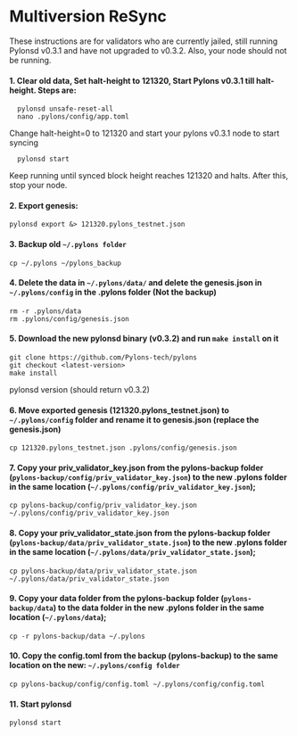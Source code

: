 # Multiversion ReSync

These instructions are for validators who are currently jailed, still running Pylonsd v0.3.1 and have not upgraded to v0.3.2. Also, your node should not be running.

#### 1. Clear old data, Set halt-height to 121320, Start Pylons v0.3.1 till halt-height. Steps are:

      pylonsd unsafe-reset-all
      nano .pylons/config/app.toml
Change halt-height=0 to 121320 and start your pylons v0.3.1 node to start syncing
      
      pylonsd start

Keep running until synced block height reaches 121320 and halts. After this, stop your node.


#### 2. Export genesis:

    pylonsd export &> 121320.pylons_testnet.json
    
#### 3. Backup old `~/.pylons folder`

    cp ~/.pylons ~/pylons_backup

#### 4. Delete the data in `~/.pylons/data/` and delete the genesis.json in `~/.pylons/config` in the .pylons folder (Not the backup)

    rm -r .pylons/data
    rm .pylons/config/genesis.json

#### 5. Download the new pylonsd binary (v0.3.2) and run `make install` on it

    git clone https://github.com/Pylons-tech/pylons
    git checkout <latest-version>
    make install

  pylonsd version (should return v0.3.2)
  
#### 6. Move exported genesis (121320.pylons_testnet.json) to `~/.pylons/config` folder and rename it to genesis.json (replace the genesis.json)

    cp 121320.pylons_testnet.json .pylons/config/genesis.json

#### 7. Copy your priv_validator_key.json from the pylons-backup folder (`pylons-backup/config/priv_validator_key.json`) to the new .pylons folder in the same location (`~/.pylons/config/priv_validator_key.json`);

    cp pylons-backup/config/priv_validator_key.json ~/.pylons/config/priv_validator_key.json

#### 8. Copy your priv_validator_state.json from the pylons-backup folder (`pylons-backup/data/priv_validator_state.json`) to the new .pylons folder in the same location (`~/.pylons/data/priv_validator_state.json`);

    cp pylons-backup/data/priv_validator_state.json ~/.pylons/data/priv_validator_state.json

#### 9. Copy your data folder from the pylons-backup folder (`pylons-backup/data`) to the data folder in the new .pylons folder in the same location (`~/.pylons/data`);

    cp -r pylons-backup/data ~/.pylons

#### 10. Copy the config.toml from the backup (pylons-backup) to the same location on the new: `~/.pylons/config folder`

    cp pylons-backup/config/config.toml ~/.pylons/config/config.toml

#### 11. Start pylonsd
    pylonsd start
 

